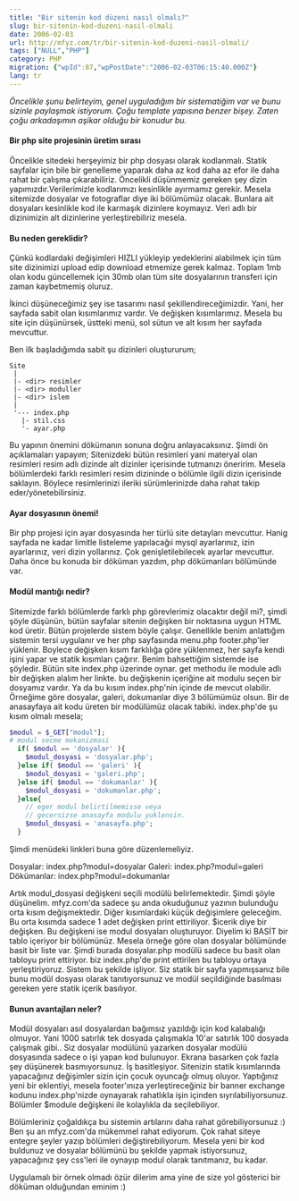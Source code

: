 ```yaml
---
title: "Bir sitenin kod düzeni nasıl olmalı?"
slug: bir-sitenin-kod-duzeni-nasil-olmali
date: 2006-02-03
url: http://mfyz.com/tr/bir-sitenin-kod-duzeni-nasil-olmali/
tags: ["NULL","PHP"]
category: PHP
migration: {"wpId":87,"wpPostDate":"2006-02-03T06:15:40.000Z"}
lang: tr
---
```


_Öncelikle şunu belirteyim, genel uyguladığım bir sistematiğim var ve bunu sizinle paylaşmak istiyorum. Çoğu template yapısına benzer bişey. Zaten çoğu arkadaşımın aşikar olduğu bir konudur bu._

#### Bir php site projesinin üretim sırası

Öncelikle sitedeki herşeyimiz bir php dosyası olarak kodlanmalı. Statik sayfalar için bile bir genelleme yaparak daha az kod daha az efor ile daha rahat bir çalışma çıkarabiliriz. Öncelikli düşünmemiz gereken şey dizin yapımızdır.Verilerimizle kodlarımızı kesinlikle ayırmamız gerekir. Mesela sitemizde dosyalar ve fotograflar diye iki bölümümüz olacak. Bunlara ait dosyaları kesinlikle kod ile karmaşık dizinlere koymayız. Veri adlı bir dizinimizin alt dizinlerine yerleştirebiliriz mesela.

#### Bu neden gereklidir?

Çünkü kodlardaki değişimleri HIZLI yükleyip yedeklerini alabilmek için tüm site dizinimizi upload edip download etmemize gerek kalmaz. Toplam 1mb olan kodu güncellemek için 30mb olan tüm site dosyalarının transferi için zaman kaybetmemiş oluruz.

İkinci düşüneceğimiz şey ise tasarımı nasıl şekillendireceğimizdir. Yani, her sayfada sabit olan kısımlarımız vardır. Ve değişken kısımlarımız. Mesela bu site için düşünürsek, üstteki menü, sol sütun ve alt kısım her sayfada mevcuttur.

Ben ilk başladığımda sabit şu dizinleri oluştururum;
```
Site
 |
 |- <dir> resimler
 |- <dir> moduller
 |- <dir> islem
 |
 '--- index.php
   |- stil.css
   '- ayar.php

```
Bu yapının önemini dökümanın sonuna doğru anlayacaksınız. Şimdi ön açıklamaları yapayım; Sitenizdeki bütün resimleri yani materyal olan resimleri resim adlı dizinde alt dizinler içerisinde tutmanızı öneririm. Mesela bölümlerdeki farklı resimleri resim dizininde o bölümle ilgili dizin içerisinde saklayın. Böylece resimlerinizi ileriki sürümlerinizde daha rahat takip eder/yönetebilirsiniz.

#### Ayar dosyasının önemi!

Bir php projesi için ayar dosyasında her türlü site detayları mevcuttur. Hanig sayfada ne kadar limitle listeleme yapılacağıi mysql ayarlarınız, izin ayarlarınız, veri dizin yollarınız. Çok genişletilebilecek ayarlar mevcuttur. Daha önce bu konuda bir döküman yazdım, php dökümanları bölümünde var.

#### Modül mantığı nedir?

Sitemizde farklı bölümlerde farklı php görevlerimiz olacaktır değil mi?, şimdi şöyle düşünün, bütün sayfalar sitenin değişken bir noktasına uygun HTML kod üretir. Bütün projelerde sistem böyle çalışır. Genellikle benim anlattığım sistemin tersi uygulanır ve her php sayfasında menu.php footer.php'ler yüklenir. Boylece değişken kısım farklılığa göre yüklenmez, her sayfa kendi işini yapar ve statik kısımları çağırır. Benim bahsettiğim sistemde ise şöyledir. Bütün site index.php üzerinde oynar. get methodu ile module adlı bir değişken alalım her linkte. bu değişkenin içeriğine ait modulu seçen bir dosyamız vardır. Ya da bu kısım index.php'nin içinde de mevcut olabilir. Örneğime göre dosyalar, galeri, dokumanlar diye 3 bölümümüz olsun. Bir de anasayfaya ait kodu üreten bir modülümüz olacak tabiki. index.php'de şu kısım olmalı mesela;
```php
$modul = $_GET["modul"];
# modul secme mekanizmasi
  if( $modul == 'dosyalar' ){
    $modul_dosyasi = 'dosyalar.php';
  }else if( $modul == 'galeri' ){
    $modul_dosyasi = 'galeri.php';
  }else if( $modul == 'dokumanlar' ){
    $modul_dosyasi = 'dokumanlar.php';
  }else{
    // eger modul belirtilmemisse veya
    // gecersizse anasayfa modulu yuklensin.
    $modul_dosyasi = 'anasayfa.php';
  }

```
Şimdi menüdeki linkleri buna göre düzenlemeliyiz.

Dosyalar: index.php?modul=dosyalar Galeri: index.php?modul=galeri Dökümanlar: index.php?modul=dokumanlar

Artık modul_dosyasi değişkeni seçili modülü belirlemektedir. Şimdi şöyle düşünelim. mfyz.com'da sadece şu anda okuduğunuz yazının bulunduğu orta kısım değişmektedir. Diğer kısımlardaki küçük değişimlere geleceğim. Bu orta kısımda sadece 1 adet değişken print ettiriliyor. $icerik diye bir değişken. Bu değişkeni ise modul dosyaları oluşturuyor. Diyelim ki BASİT bir tablo içeriyor bir bölümünüz. Mesela örneğe göre olan dosyalar bölümünde basit bir liste var. Şimdi burada dosyalar.php modülü sadece bu basit olan tabloyu print ettiriyor. biz index.php'de print ettirilen bu tabloyu ortaya yerleştiriyoruz. Sistem bu şekilde işliyor. Siz statik bir sayfa yapmışsanız bile bunu modül dosyası olarak tanıtıyorsunuz ve modül seçildiğinde basılması gereken yere statik içerik basılıyor.

#### Bunun avantajları neler?

Modül dosyaları asıl dosyalardan bağımsız yazıldığı için kod kalabalığı olmuyor. Yani 1000 satırlık tek dosyada çalışmakla 10'ar satırlık 100 dosyada çalışmak gibi.. Siz dosyalar modülünü yazarken dosyalar modülü dosyasında sadece o işi yapan kod bulunuyor. Ekrana basarken çok fazla şey düşünerek basmıyorsunuz. İş basitleşiyor. Sitenizin statik kısımlarında yapacağınız değişimler sizin için çocuk oyuncağı olmuş oluyor. Yaptığınız yeni bir eklentiyi, mesela footer'ınıza yerleştireceğiniz bir banner exchange kodunu index.php'nizde oynayarak rahatlıkla işin içinden sıyrılabiliyorsunuz. Bölümler $module değişkeni ile kolaylıkla da seçilebiliyor.

Bölümleriniz çoğaldıkça bu sistemin artılarını daha rahat görebiliyorsunuz :) Ben şu an mfyz.com'da mükemmel rahat ediyorum. Çok rahat siteye entegre şeyler yazıp bölümleri değiştirebiliyorum. Mesela yeni bir kod buldunuz ve dosyalar bölümünü bu şekilde yapmak istiyorsunuz, yapacağınız şey css'leri ile oynayıp modul olarak tanıtmanız, bu kadar.

Uygulamalı bir örnek olmadı özür dilerim ama yine de size yol gösterici bir döküman olduğundan eminim :)